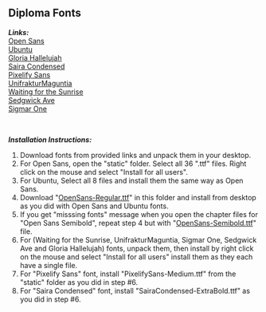 ## Diploma Fonts


***Links:***    
[Open Sans](https://fonts.google.com/specimen/Open+Sans)       
[Ubuntu](https://fonts.google.com/specimen/Ubuntu)    
[Gloria Hallelujah](https://fonts.google.com/specimen/Gloria+Hallelujah)    
[Saira Condensed](https://fonts.google.com/specimen/Saira+Condensed)    
[Pixelify Sans](https://fonts.google.com/specimen/Pixelify+Sans)    
[UnifrakturMaguntia](https://fonts.google.com/specimen/UnifrakturMaguntia)    
[Waiting for the Sunrise](https://fonts.google.com/specimen/Waiting+for+the+Sunrise)    
[Sedgwick Ave](https://fonts.google.com/specimen/Sedgwick+Ave)    
[Sigmar One](https://fonts.google.com/specimen/Sigmar+One)      

<br/>

***Installation Instructions:***
1. Download fonts from provided links and unpack them in your desktop.
2. For Open Sans, open the "static" folder. Select all 36 ".ttf" files. Right click on the mouse and select "Install for all users".
3. For Ubuntu, Select all 8 files and install them the same way as Open Sans.
4. Download "[OpenSans-Regular.ttf](https://github.com/MyFirstBitcoin/Bitcoin-Diploma-2024/blob/main/Adobe%20Files/Fonts/OpenSans-Regular.ttf)" in this folder and install from desktop as you did with Open Sans and Ubuntu fonts.
5. If you get "misssing fonts" message when you open the chapter files for "Open Sans Semibold", repeat step 4 but with "[OpenSans-Semibold.ttf](https://github.com/MyFirstBitcoin/Bitcoin-Diploma-2024/blob/main/Adobe%20Files/Fonts/OpenSans-Semibold.ttf)" file.
6. For (Waiting for the Sunrise, UnifrakturMaguntia, Sigmar One, Sedgwick Ave and Gloria Hallelujah) fonts, unpack them, then install by right click on the mouse and select "Install for all users" install them as they each have a single file.
7. For "Pixelify Sans" font, install "PixelifySans-Medium.ttf" from the "static" folder as you did in step #6.
8. For "Saira Condensed" font, install "SairaCondensed-ExtraBold.ttf" as you did in step #6.

